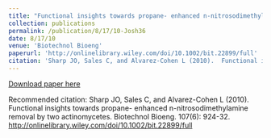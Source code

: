 ```yaml
---
title: "Functional insights towards propane- enhanced n-nitrosodimethylamine removal by two actinomycetes"
collection: publications
permalink: /publication/8/17/10-Josh36
date: 8/17/10
venue: 'Biotechnol Bioeng'
paperurl: 'http://onlinelibrary.wiley.com/doi/10.1002/bit.22899/full'
citation: 'Sharp JO, Sales C, and Alvarez-Cohen L (2010).  Functional insights towards propane- enhanced n-nitrosodimethylamine removal by two actinomycetes. Biotechnol Bioeng. 107(6): 924-32. http://onlinelibrary.wiley.com/doi/10.1002/bit.22899/full'
---
```


<a href='http://onlinelibrary.wiley.com/doi/10.1002/bit.22899/full'>Download paper here</a>

Recommended citation: Sharp JO, Sales C, and Alvarez-Cohen L (2010).  Functional insights towards propane- enhanced n-nitrosodimethylamine removal by two actinomycetes. Biotechnol Bioeng. 107(6): 924-32. http://onlinelibrary.wiley.com/doi/10.1002/bit.22899/full